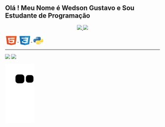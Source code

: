 ## Olá ! Meu Nome é Wedson Gustavo e Sou Estudante de Programação

<div align="center">
  <a href="https://github.com/rafaballerini">
  <img height="180em"  src="https://github-readme-stats.vercel.app/api?username=Wedson23&show_icons=true&theme=dark&include_all_commits=true&count_private=true"/>
  <img height="180em"  src="https://github-readme-stats.vercel.app/api/top-langs/?username=Wedson23&layout=compact&langs_count=7&theme=dark"/>
</div>
  
  <div style="display: inline_block"><br> 
  <img align="center" alt="Wedson-HTML" height="30" width="40" src="https://raw.githubusercontent.com/devicons/devicon/master/icons/html5/html5-original.svg">
  <img align="center" alt="Wedson-CSS" height="30" width="40" src="https://raw.githubusercontent.com/devicons/devicon/master/icons/css3/css3-original.svg">
  <img align="center" alt="Wedson-Python" height="30" width="40" src="https://raw.githubusercontent.com/devicons/devicon/master/icons/python/python-original.svg">
</div>

  <head>
  <div> 
 <hr>
  
  <a href="https://instagram.com/rafaballerini" target="_blank"><img src="https://img.shields.io/badge/-Instagram-%23E4405F?style=for-the-badge&logo=instagram&logoColor=white" target="_blank"></a>
  <a href="https://www.linkedin.com/in/rafaella-ballerini-45875016a" target="_blank"><img src="https://img.shields.io/badge/-LinkedIn-%230077B5?style=for-the-badge&logo=linkedin&logoColor=white" target="_blank"></a>
 
  ![Snake animation](https://github.com/rafaballerini/rafaballerini/blob/output/github-contribution-grid-snake.svg)
 
</div>
  <head>
